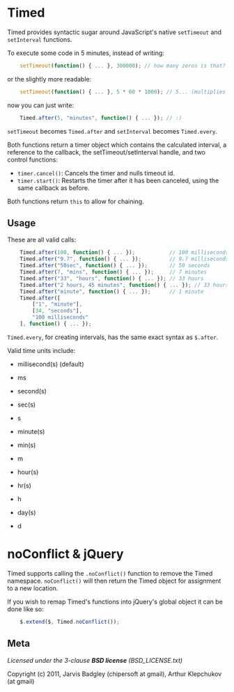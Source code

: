 Timed
====================

Timed provides syntactic sugar around JavaScript's native 
`setTimeout` and `setInterval` functions.

To execute some code in 5 minutes, instead of writing:

```js
    setTimeout(function() { ... }, 300000); // how many zeros is that?
```

or the slightly more readable:

```js
    setTimeout(function() { ... }, 5 * 60 * 1000); // 5... (multiplies in head) min
```

now you can just write:

```js
    Timed.after(5, "minutes", function() { ... }); // :)
````

`setTimeout` becomes `Timed.after` and `setInterval` becomes `Timed.every`.

Both functions return a timer object which contains the calculated interval, a reference to the callback, the setTimeout/setInterval handle, and two control functions:

- `timer.cancel()`: Cancels the timer and nulls timeout id.
- `timer.start()`: Restarts the timer after it has been canceled, using the same callback as before.

Both functions return `this` to allow for chaining.

Usage
-----

These are all valid calls:

```js
    Timed.after(100, function() { ... });           // 100 milliseconds
    Timed.after("9.7", function() { ... });         // 9.7 milliseconds
    Timed.after("50sec", function() { ... });       // 50 seconds
    Timed.after(7, "mins", function() { ... });     // 7 minutes
    Timed.after("33", "hours", function() { ... }); // 33 hours
    Timed.after("2 hours, 45 minutes", function() { ... }); // 33 hours
	Timed.after("minute", function() { ... });      // 1 minute
    Timed.after([
    	["1", "minute"],
    	[34, "seconds"],
    	"100 milliseconds"
    ], function() { ... });
```

`Timed.every`, for creating intervals, has the same exact syntax as `$.after`.

Valid time units include:  

* millisecond(s) (default)
* ms

* second(s)
* sec(s)
* s

* minute(s)
* min(s)
* m

* hour(s)
* hr(s)
* h

* day(s)
* d

noConflict & jQuery
=====
Timed supports calling the `.noConflict()` function to remove the Timed namespace.  `noConflict()` will then return the Timed object for assignment to a new location.

If you wish to remap Timed's functions into jQuery's global object it can be done like so:

```js
    $.extend($, Timed.noConflict());
```


Meta
----

_Licensed under the 3-clause **BSD license** (BSD_LICENSE.txt)_

Copyright (c) 2011, Jarvis Badgley (chipersoft at gmail), Arthur Klepchukov (at gmail)
